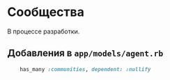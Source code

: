 Сообщества
==========

В процессе разработки.

Добавления в `app/models/agent.rb`
----------------------------------

```ruby
    has_many :communities, dependent: :nullify
```
